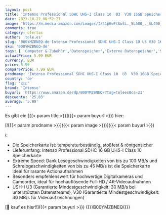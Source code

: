 ```yaml
---
layout: post
title: 'Intenso Professional SDHC UHS-I Class 10  U3  V30 16GB Speicherkarte  bis zu 100 MB/s  blau'
date: 2023-10-22 06:52:27
image: 'https://m.media-amazon.com/images/I/41pEwFtUwlL._SL500_._SL400_.jpg'
comments: true
category: ofertas
author: 'tole.es'
slug: 'B00YMZBNEQ-de Intenso Professional SDHC UHS-I Class 10 U3 V30 16GB...'
sku: 'B00YMZBNEQ-de'
tags: [ 'Computer & Zubehör','Datenspeicher','Externe Datenspeicher','SecureDigital-Cards','Speicherkarten','intenso','🇩🇪', ]
actualPrice: 5.99 EUR
currency: EUR
price: 5.99
comparePrice: 7.99 EUR
prodname: 'Intenso Professional SDHC UHS-I Class 10  U3  V30 16GB Speicherkarte  bis zu 100 MB/s  blau'
country: 'de'
flag: '🇩🇪'
brand: 'Intenso'
buyurl: 'https://www.amazon.de/dp/B00YMZBNEQ/?tag=tolees0ca-21'
descuento: '25.03'
average: '5.99'
---
```


Es gibt ein [{{< param title >}}]({{< param buyurl >}}) hier:

[![{{< param prodname >}}]({{< param image >}})]({{< param buyurl >}})

ℹ️:

- Die Speicherkarte ist: temperaturbeständig, stoßfest & röntgensicher
- Lieferumfang: Intenso Professional SDHC 16 GB UHS-I Class 10 Speicherkarte
- Extreme Speed: Dank Lesegeschwindigkeiten von bis zu 100 MB/s und Schreibgeschwindigkeiten von bis zu 45 MB/s ist die Speicherkarte ideal für rasante Actionaufnahmen
- Besonders empfehlenswert für hochwertige Digitalkameras und Camcorder, ideal für hochauflösende Full-HD / 4K-Videoaufnahmen
- USH-I U3 (Garantierte Mindestgeschwindigkeit: 30 MB/s bei unterstützten Datenstreams), V30 (Garantierte Mindestgeschwindigkeit: 30 MB/s für Videoaufzeichnungen)

[🛒 kauf es hier!!]({{< param buyurl >}})
{{<world>}}B00YMZBNEQ{{</world>}}
